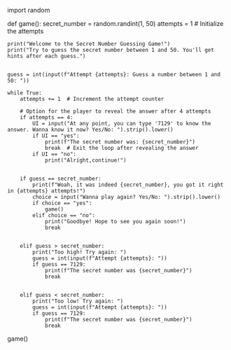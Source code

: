 import random

def game():
    secret_number = random.randint(1, 50) 
    attempts = 1  # Initialize the attempts 

    print("Welcome to the Secret Number Guessing Game!")
    print("Try to guess the secret number between 1 and 50. You'll get hints after each guess.")
    
    
    guess = int(input(f"Attempt {attempts}: Guess a number between 1 and 50: "))
    
    while True:
        attempts += 1  # Increment the attempt counter
        
        # Option for the player to reveal the answer after 4 attempts
        if attempts == 4:
            UI = input("At any point, you can type '7129' to know the answer. Wanna know it now? Yes/No: ").strip().lower()
            if UI == "yes":
                print(f"The secret number was: {secret_number}")
                break  # Exit the loop after revealing the answer
            if UI == "no":
                print("Alright,continue!")     

        
        if guess == secret_number:
            print(f"Woah, it was indeed {secret_number}, you got it right in {attempts} attempts!")
            choice = input("Wanna play again? Yes/No: ").strip().lower()
            if choice == "yes":
                game()  
            elif choice == "no":
                print("Goodbye! Hope to see you again soon!")
                break  

        
        elif guess > secret_number:
            print("Too high! Try again: ")
            guess = int(input(f"Attempt {attempts}: "))
            if guess == 7129:
                print(f"The secret number was {secret_number}")
                break  

        
        elif guess < secret_number:
            print("Too low! Try again: ")
            guess = int(input(f"Attempt {attempts}: "))
            if guess == 7129:
                print(f"The secret number was {secret_number}")
                break  

game()